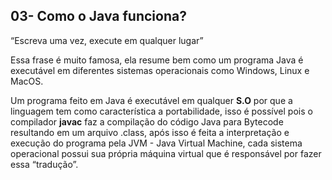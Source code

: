 ## 03- Como o Java funciona?

“Escreva uma vez, execute em qualquer lugar”

Essa frase é muito famosa, ela resume bem como um programa Java é executável em diferentes sistemas operacionais como Windows, Linux e MacOS.

Um programa feito em Java é executável em qualquer **S.O** por que a linguagem tem como característica a portabilidade, isso é possível pois o compilador **javac** faz a compilação do código Java para Bytecode resultando em um arquivo .class, após isso é feita a interpretação e execução do programa pela JVM - Java Virtual Machine, cada sistema operacional possui sua própria máquina virtual que é responsável por fazer essa “tradução”.